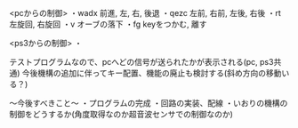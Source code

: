 <pcからの制御>
・wadx 前進, 左, 右, 後退
・qezc 左前, 右前, 左後, 右後
・rt 左旋回, 右旋回
・v オーブの落下
・fg keyをつかむ, 離す 

<ps3からの制御>
・

テストプログラムなので、pcへどの信号が送られたかが表示される(pc, ps3共通)
今後機構の追加に伴ってキー配置、機能の廃止も検討する(斜め方向の移動いる？)

～今後すべきこと～
・プログラムの完成
・回路の実装、配線
・いおりの機構の制御をどうするか(角度取得なのか超音波センサでの制御なのか)

